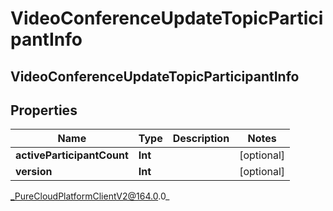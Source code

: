 # VideoConferenceUpdateTopicParticipantInfo

## VideoConferenceUpdateTopicParticipantInfo

## Properties

|Name | Type | Description | Notes|
|------------ | ------------- | ------------- | -------------|
| **activeParticipantCount** | **Int** |  | [optional] |
| **version** | **Int** |  | [optional] |



_PureCloudPlatformClientV2@164.0.0_
